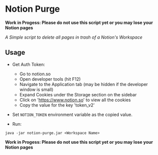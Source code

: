 # Notion Purge

**Work in Progess: Please do not use this script yet or you may lose your Notion pages**

_A Simple script to delete all pages in trash of a Notion's Workspace_


## Usage

- Get Auth Token:
  - Go to notion.so
  - Open developer tools (hit F12)
  - Navigate to the Application tab (may be hidden if the developer window is small)
  - Expand Cookies under the Storage section on the sidebar
  - Click on 'https://www.notion.so' to view all the cookies
  - Copy the value for the key 'token_v2'

- Set `NOTION_TOKEN` environment variable as the copied value.

- Run:

```shell
java -jar notion-purge.jar <Workspace Name>
```

**Work in Progess: Please do not use this script yet or you may lose your Notion pages**
